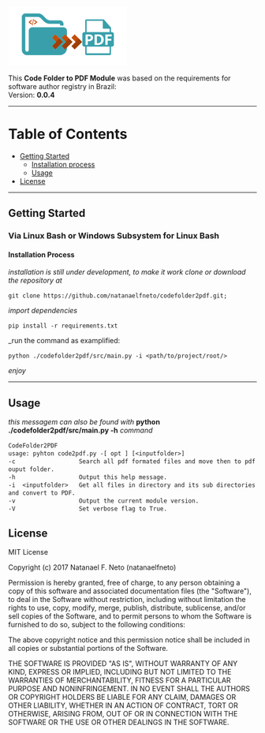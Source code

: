 <p align="left">
  <a href="#">
    <img alt="code-folder-to-pdf-python-script-logo" src="https://raw.githubusercontent.com/natanaelfneto/codeFolder2pdf/master/src/img/codefolder2pdf.png" width="240"/>
  </a>
</p>

This **Code Folder to PDF Module** was based on the requirements for software author registry in Brazil:\
Version: **0.0.4**
***
# Table of Contents
* [Getting Started](#getting-started)
    * [Installation process](#installation-process)
    * [Usage](#usage)
* [License](#license)
***
## Getting Started
### Via Linux Bash or Windows Subsystem for Linux Bash
#### Installation Process
_installation is still under development, to make it work_
_clone or download the repository at_
```Shell
git clone https://github.com/natanaelfneto/codefolder2pdf.git;
```
_import dependencies_ 
```
pip install -r requirements.txt
```
_run the command as examplified:
```Shell
python ./codefolder2pdf/src/main.py -i <path/to/project/root/>
```
_enjoy_
***
## Usage
_this messagem can also be found with_ **python ./codefolder2pdf/src/main.py -h** _command_
```ShellSession
CodeFolder2PDF
usage: pyhton code2pdf.py -[ opt ] [<inputfolder>]
-c                  Search all pdf formated files and move then to pdf ouput folder.
-h                  Output this help message.
-i  <inputfolder>   Get all files in directory and its sub directories and convert to PDF.
-v                  Output the current module version.
-V                  Set verbose flag to True.
```
## License
MIT License

Copyright (c) 2017 Natanael F. Neto (natanaelfneto)

Permission is hereby granted, free of charge, to any person obtaining a copy
of this software and associated documentation files (the "Software"), to deal
in the Software without restriction, including without limitation the rights
to use, copy, modify, merge, publish, distribute, sublicense, and/or sell
copies of the Software, and to permit persons to whom the Software is
furnished to do so, subject to the following conditions:

The above copyright notice and this permission notice shall be included in all
copies or substantial portions of the Software.

THE SOFTWARE IS PROVIDED "AS IS", WITHOUT WARRANTY OF ANY KIND, EXPRESS OR
IMPLIED, INCLUDING BUT NOT LIMITED TO THE WARRANTIES OF MERCHANTABILITY,
FITNESS FOR A PARTICULAR PURPOSE AND NONINFRINGEMENT. IN NO EVENT SHALL THE
AUTHORS OR COPYRIGHT HOLDERS BE LIABLE FOR ANY CLAIM, DAMAGES OR OTHER
LIABILITY, WHETHER IN AN ACTION OF CONTRACT, TORT OR OTHERWISE, ARISING FROM,
OUT OF OR IN CONNECTION WITH THE SOFTWARE OR THE USE OR OTHER DEALINGS IN THE
SOFTWARE.